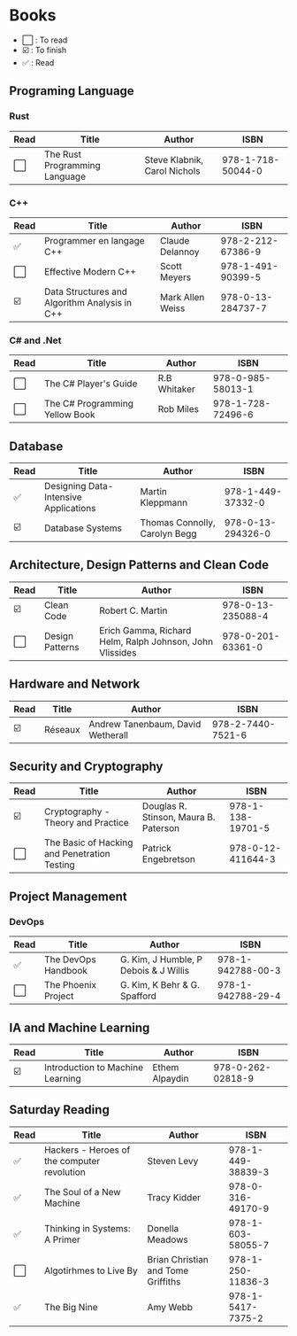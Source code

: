 # Books

- ⬜️ : To read
- ☑️ : To finish
- ✅ : Read

## Programing Language

### Rust

| Read | Title                         | Author                       | ISBN              |
| ---- | ----------------------------- | ---------------------------- | ----------------- |
| ⬜️  | The Rust Programming Language | Steve Klabnik, Carol Nichols | 978-1-718-50044-0 |

### C++

| Read | Title                                         | Author           | ISBN              |
| ---- | --------------------------------------------- | ---------------- | ----------------- |
| ✅   | Programmer en langage C++                     | Claude Delannoy  | 978-2-212-67386-9 |
| ⬜️  | Effective Modern C++                          | Scott Meyers     | 978-1-491-90399-5 |
| ☑️   | Data Structures and Algorithm Analysis in C++ | Mark Allen Weiss | 978-0-13-284737-7 |

### C# and .Net

| Read | Title                          | Author       | ISBN              |
| ---- | ------------------------------ | ------------ | ----------------- |
| ⬜️  | The C# Player's Guide          | R.B Whitaker | 978-0-985-58013-1 |
| ⬜️  | The C# Programming Yellow Book | Rob Miles    | 978-1-728-72496-6 |

## Database

| Read | Title                                 | Author                        | ISBN              |
| ---- | ------------------------------------- | ----------------------------- | ----------------- |
| ✅   | Designing Data-Intensive Applications | Martin Kleppmann              | 978-1-449-37332-0 |
| ☑️   | Database Systems                      | Thomas Connolly, Carolyn Begg | 978-0-13-294326-0 |

## Architecture, Design Patterns and Clean Code

| Read | Title           | Author                                                   | ISBN              |
| ---- | --------------- | -------------------------------------------------------- | ----------------- |
| ☑️   | Clean Code      | Robert C. Martin                                         | 978-0-13-235088-4 |
| ⬜️  | Design Patterns | Erich Gamma, Richard Helm, Ralph Johnson, John Vlissides | 978-0-201-63361-0 |

## Hardware and Network

| Read | Title   | Author                            | ISBN              |
| ---- | ------- | --------------------------------- | ----------------- |
| ☑️   | Réseaux | Andrew Tanenbaum, David Wetherall | 978-2-7440-7521-6 |

## Security and Cryptography

| Read | Title                                        | Author                                | ISBN              |
| ---- | -------------------------------------------- | ------------------------------------- | ----------------- |
| ☑️   | Cryptography - Theory and Practice           | Douglas R. Stinson, Maura B. Paterson | 978-1-138-19701-5 |
| ⬜️  | The Basic of Hacking and Penetration Testing | Patrick Engebretson                   | 978-0-12-411644-3 |

## Project Management

### DevOps

| Read | Title               | Author                                | ISBN              |
| ---- | ------------------- | ------------------------------------- | ----------------- |
| ✅  | The DevOps Handbook | G. Kim, J Humble, P Debois & J Willis | 978-1-942788-00-3 |
| ⬜️  | The Phoenix Project | G. Kim, K Behr & G. Spafford          | 978-1-942788-29-4 |

## IA and Machine Learning

| Read | Title                            | Author         | ISBN              |
| ---- | -------------------------------- | -------------- | ----------------- |
| ☑️   | Introduction to Machine Learning | Ethem Alpaydin | 978-0-262-02818-9 |

## Saturday Reading

| Read | Title                                       | Author                             | ISBN              |
| ---- | ------------------------------------------- | ---------------------------------- | ----------------- |
| ✅   | Hackers - Heroes of the computer revolution | Steven Levy                        | 978-1-449-38839-3 |
| ✅   | The Soul of a New Machine                   | Tracy Kidder                       | 978-0-316-49170-9 |
| ✅   | Thinking in Systems: A Primer               | Donella Meadows                    | 978-1-603-58055-7 |
| ⬜️  | Algotirhmes to Live By                      | Brian Christian and Tome Griffiths | 978-1-250-11836-3 |
| ✅   | The Big Nine                                | Amy Webb                           | 978-1-5417-7375-2 |
